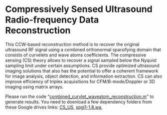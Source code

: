 # Compressively Sensed Ultrasound Radio-frequency Data Reconstruction

This CCW-based reconstruction method is to recover the original ultrasound RF signal using a combined orthonormal sparsifying domain that consists of curvelets and wave atoms coefficients. The compressive sensing (CS) theory allows to recover a signal sampled below the Nyquist sampling limit under certain assumptions. CS provide optimized ultrasound imaging solutions that also has the potential to offer a coherent framework for image analysis, object detection, and information extraction. CS can also improve efficiency of triplex acquisitions for CFM/B-mode/Doppler or 3D imaging using matrix arrays. 

Please run the code "[combined_curvlet_waveatom_reconstruction.m](https://github.com/marafathussain/Combined_CL_WA/blob/main/combined_curvlet_waveatom_reconstruction.m)" to generate results. You need to doenload a few dependency folders from these Google drives links: [CS_US](https://drive.google.com/drive/folders/1yZZEzAmkk4_I2Tiu7iHDf7nM0n0BqgBK?usp=sharing), [spgl1-1.8.wa](https://drive.google.com/drive/folders/1CxfnG6NT74ndhL2dpMNeC2f5wizCxLTG?usp=sharing), []()

